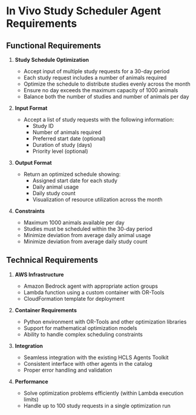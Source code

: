 # In Vivo Study Scheduler Agent Requirements

## Functional Requirements

1. **Study Schedule Optimization**
   - Accept input of multiple study requests for a 30-day period
   - Each study request includes a number of animals required
   - Optimize the schedule to distribute studies evenly across the month
   - Ensure no day exceeds the maximum capacity of 1000 animals
   - Balance both the number of studies and number of animals per day

2. **Input Format**
   - Accept a list of study requests with the following information:
     - Study ID
     - Number of animals required
     - Preferred start date (optional)
     - Duration of study (days)
     - Priority level (optional)

3. **Output Format**
   - Return an optimized schedule showing:
     - Assigned start date for each study
     - Daily animal usage
     - Daily study count
     - Visualization of resource utilization across the month

4. **Constraints**
   - Maximum 1000 animals available per day
   - Studies must be scheduled within the 30-day period
   - Minimize deviation from average daily animal usage
   - Minimize deviation from average daily study count

## Technical Requirements

1. **AWS Infrastructure**
   - Amazon Bedrock agent with appropriate action groups
   - Lambda function using a custom container with OR-Tools
   - CloudFormation template for deployment

2. **Container Requirements**
   - Python environment with OR-Tools and other optimization libraries
   - Support for mathematical optimization models
   - Ability to handle complex scheduling constraints

3. **Integration**
   - Seamless integration with the existing HCLS Agents Toolkit
   - Consistent interface with other agents in the catalog
   - Proper error handling and validation

4. **Performance**
   - Solve optimization problems efficiently (within Lambda execution limits)
   - Handle up to 100 study requests in a single optimization run
